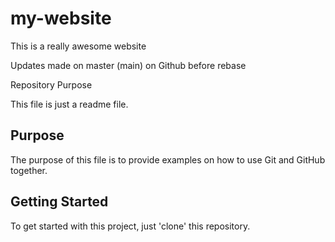 # my-website

This is a really awesome website

Updates made on master (main) on Github before rebase

 Repository Purpose

This file is just a readme file.

## Purpose

The purpose of this file is to provide examples
on how to use Git and GitHub together.

## Getting Started

To get started with this project, just 'clone' this repository.
